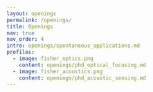 ```yaml
---
layout: openings
permalink: /openings/
title: Openings
nav: true
nav_order: 4
intro: openings/spontaneous_applications.md
profiles:
  - image: fisher_optics.png
    content: openings/phd_optical_focusing.md
  - image: fisher_acoustics.png
    content: openings/phd_acoustic_sensing.md
---
```

